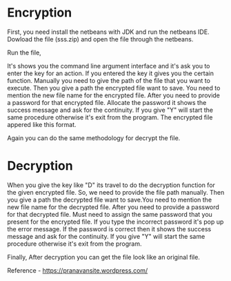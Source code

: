 # Encryption

First, you need install the netbeans with JDK and run the netbeans IDE.
Dowload the file (sss.zip) and open the file through the netbeans.

Run the file,

It's shows you the command line argument interface and it's ask you to enter the key for an action.
If you entered the key it gives you the certain function.
Manually you need to give the path of the file that you want to execute.
Then you give a path the encrypted file want to save. You need to mention the new file name for the encrypted file.
After you need to provide a password for that encrypted file.
Allocate the password it shows the success message and ask for the continuity. If you give "Y" will start the same procedure otherwise it's exit from the program.
The encrypted file appered like this format.

Again you can do the same methodology for decrypt the file.


# Decryption

When you give the key like "D" its travel to do the decryption function for the given encrypted file. 
So, we need to provide the file path manually.
Then you give a path the decrypted file want to save.You need to mention the new file name for the decrypted file.
After you need to provide a password for that decrypted file. Must need to assign the same password that you present for the encrypted file. If you type the incorrect password it's pop up the error message.
If the password is correct then it shows the success message and ask for the continuity. If you give "Y" will start the same procedure otherwise it's exit from the program.

Finally, After decryption you can get the file look like an original file.

Reference - https://pranavansite.wordpress.com/
